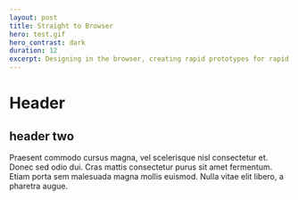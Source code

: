 ```yaml
---
layout: post
title: Straight to Browser
hero: test.gif
hero_contrast: dark
duration: 12
excerpt: Designing in the browser, creating rapid prototypes for rapid development.
---
```


# Header
## header two

Praesent commodo cursus magna, vel scelerisque nisl consectetur et. Donec sed odio dui. Cras mattis consectetur purus sit amet fermentum. Etiam porta sem malesuada magna mollis euismod. Nulla vitae elit libero, a pharetra augue.
